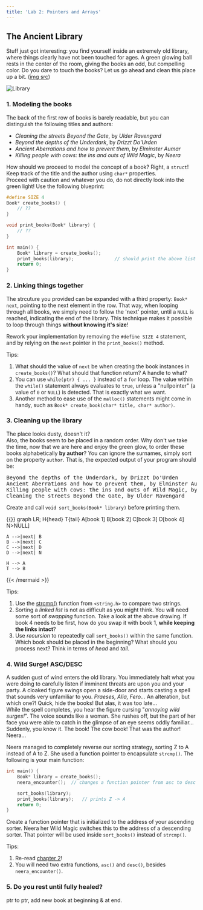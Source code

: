 ```yaml
---
title: 'Lab 2: Pointers and Arrays'
---
```


## The Ancient Library

Stuff just got interesting: you find yourself inside an extremely old library, where things clearly have not been touched for ages. A green glowing ball rests in the center of the room, giving the books an odd, but compelling color. Do you dare to touch the books? Let us go ahead and clean this place up a bit. ([img src](https://dublin2019.com/3906-2/fantasy-library-art-736x459/))

![Library](/img/labs/library.png)

### 1. Modeling the books

The back of the first row of books is barely readable, but you can distinguish the following titles and authors: 

* _Cleaning the streets Beyond the Gate_, by _Ulder Ravengard_
* _Beyond the depths of the Underdark_, by _Drizzt Do'Urden_
* _Ancient Aberrations and how to prevent them_, by _Elminster Aumar_
* _Killing people with cows: the ins and outs of Wild Magic_, by _Neera_

How should we proceed to model the concept of a book? Right, a `struct`! Keep track of the title and the author using `char*` properties. <br/>
Proceed with caution and whatever you do, do not directly look into the green light! Use the following blueprint:

```C
#define SIZE 4
Book* create_books() {
    // ??
}

void print_books(Book* library) {
    // ??
}

int main() {
    Book* library = create_books();
    print_books(library);               // should print the above list ([title], by [author])
    return 0;
}
```

### 2. Linking things together

The strcuture you provided can be expanded with a third property: `Book* next`, pointing to the next element in the row. That way, when looping through all books, we simply need to follow the 'next' pointer, until a `NULL` is reached, indicating the end of the library. This technique makes it possible to loop through things **without knowing it's size**! 

Rework your implementation by removing the `#define SIZE 4` statement, and by relying on the `next` pointer in the `print_books()` method. 

Tips:

1. What should the value of `next` be when creating the book instances in `create_books()`? What should that function return? A handle to what?
2. You can use `while(ptr) { ... }` instead of a `for` loop. The value within the `while()` statement always evaluates to `true`, unless a "nullpointer" (a value of `0` or `NULL`) is detected. That is exactly what we want. 
3. Another method to ease use of the `malloc()` statements might come in handy, such as `Book* create_book(char* title, char* author)`.

### 3. Cleaning up the library

The place looks dusty, doesn't it? <br/>
Also, the books seem to be placed in a random order. Why don't we take the time, now that we are here and enjoy the green glow, to order these books alphabetically **by author**? You can ignore the surnames, simply sort on the property `author`. That is, the expected output of your program should be:

<pre>
Beyond the depths of the Underdark, by Drizzt Do'Urden
Ancient Aberrations and how to prevent them, by Elminster Aumar
Killing people with cows: the ins and outs of Wild Magic, by Neera
Cleaning the streets Beyond the Gate, by Ulder Ravengard
</pre>

Create and call `void sort_books(Book* library)` before printing them.

{{<mermaid>}}
graph LR;
    H{head}
    T{tail}
    A[book 1]
    B[book 2]
    C[book 3]
    D[book 4]
    N>NULL]

    A -->|next| B
    B -->|next| C
    C -->|next| D
    D -->|next| N

    H --> A
    T --> B
{{< /mermaid >}}


Tips:

1. Use the [strcmp()](https://www.tutorialspoint.com/c_standard_library/c_function_strcmp) function from `<string.h>` to compare two strings.
2. Sorting a _linked list_ is not as difficult as you might think. You will need some sort of _swapping_ function. Take a look at the above drawing. If book 4 needs to be first, how do you swap it with book 1, **while keeping the links intact**? 
3. Use _recursion_ to repeatedly call `sort_books()` within the same function. Which book should be placed in the beginning? What should you process next? Think in terms of _head_ and _tail_. 

### 4. Wild Surge! ASC/DESC

A sudden gust of wind enters the old library. You immediately halt what you were doing to carefully listen if imminent threats are upon you and your party. A cloaked figure swings open a side-door and starts casting a spell that sounds very unfamiliar to you. _Praeses, Alia, Fero..._ An alteration, but which one?! Quick, hide the books! But alas, it was too late... <br/>
While the spell completes, you hear the figure cursing "_annoying wild surges!_". The voice sounds like a woman. She rushes off, but the part of her face you were able to catch in the glimpse of an eye seems oddly familiar... Suddenly, you know it. The book! The cow book! That was the author! Neera... 

Neera managed to completely reverse our sorting strategy, sorting Z to A instead of A to Z. She used a function pointer to encapsulate `strcmp()`. The following is your main function:

```C
int main() {
    Book* library = create_books();
    neera_encounter();  // changes a function pointer from asc to desc

    sort_books(library);
    print_books(library);   // prints Z -> A
    return 0;
}
```

Create a function pointer that is initialized to the address of your ascending sorter. Neera her Wild Magic switches this to the address of a descending sorter. That pointer will be used inside `sort_books()` instead of `strcmp()`.

Tips:

1. Re-read [chapter 2](/theory/c/chap2)!
2. You will need two extra functions, `asc()` and `desc()`, besides `neera_encounter()`.

### 5. Do you rest until fully healed? 

ptr to ptr, add new book at beginning & at end. 
